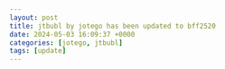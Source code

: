 ```yaml
---
layout: post
title: jtbubl by jotego has been updated to bff2520
date: 2024-05-03 16:09:37 +0000
categories: [jotego, jtbubl]
tags: [update]
---
```



